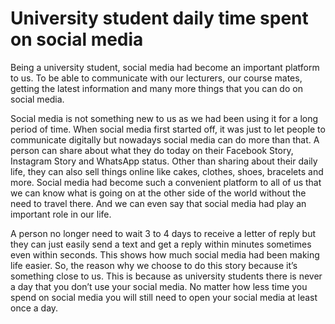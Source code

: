 # University student daily time spent on social media

Being a university student, social media had become an important platform to us. To be able to communicate with our lecturers, our course mates, getting the latest information and many more things that you can do on social media. 

Social media is not something new to us as we had been using it for a long period of time. When social media first started off, it was just to let people to communicate digitally but nowadays social media can do more than that. A person can share about what they do today on their Facebook Story, Instagram Story and WhatsApp status. Other than sharing about their daily life, they can also sell things online like cakes, clothes, shoes, bracelets and more. Social media had become such a convenient platform to all of us that we can know what is going on at the other side of the world without the need to travel there. And we can even say that social media had play an important role in our life. 

A person no longer need to wait 3 to 4 days to receive a letter of reply but they can just easily send a text and get a reply within minutes sometimes even within seconds. This shows how much social media had been making life easier. So, the reason why we choose to do this story because it’s something close to us. This is because as university students there is never a day that you don’t use your social media. No matter how less time you spend on social media you will still need to open your social media at least once a day.
